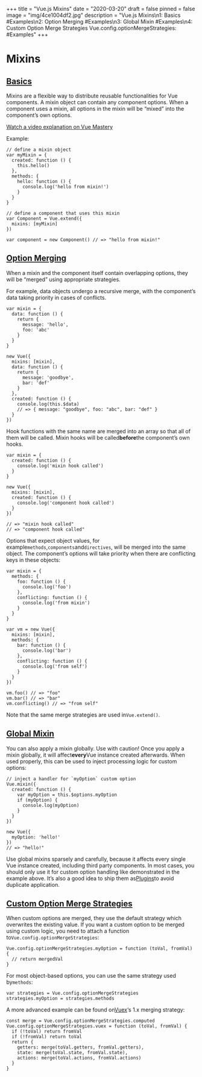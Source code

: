 +++
title = "Vue.js Mixins"
date = "2020-03-20"
draft = false
pinned = false
image = "img/4ce1004df2.jpg"
description = "Vue.js Mixins\n1:  Basics  #Examples\n2:  Option Merging  #Examples\n3:   Global Mixin  #Examples\n4:  Custom Option Merge Strategies  Vue.config.optionMergeStrategies:  #Examples"
+++
<!--StartFragment-->

# Mixins

## [Basics](https://vuejs.org/v2/guide/mixins.html#Basics "Basics")

Mixins are a flexible way to distribute reusable functionalities for Vue components. A mixin object can contain any component options. When a component uses a mixin, all options in the mixin will be “mixed” into the component’s own options.

[Watch a video explanation on Vue Mastery](https://www.vuemastery.com/courses/next-level-vue/mixins "Mixins Tutorial")

Example:

```
// define a mixin object
var myMixin = {
  created: function () {
    this.hello()
  },
  methods: {
    hello: function () {
      console.log('hello from mixin!')
    }
  }
}

// define a component that uses this mixin
var Component = Vue.extend({
  mixins: [myMixin]
})

var component = new Component() // => "hello from mixin!"
```

## [Option Merging](https://vuejs.org/v2/guide/mixins.html#Option-Merging "Option Merging")

When a mixin and the component itself contain overlapping options, they will be “merged” using appropriate strategies.

For example, data objects undergo a recursive merge, with the component’s data taking priority in cases of conflicts.

```
var mixin = {
  data: function () {
    return {
      message: 'hello',
      foo: 'abc'
    }
  }
}

new Vue({
  mixins: [mixin],
  data: function () {
    return {
      message: 'goodbye',
      bar: 'def'
    }
  },
  created: function () {
    console.log(this.$data)
    // => { message: "goodbye", foo: "abc", bar: "def" }
  }
})
```

Hook functions with the same name are merged into an array so that all of them will be called. Mixin hooks will be called**before**the component’s own hooks.

```
var mixin = {
  created: function () {
    console.log('mixin hook called')
  }
}

new Vue({
  mixins: [mixin],
  created: function () {
    console.log('component hook called')
  }
})

// => "mixin hook called"
// => "component hook called"
```

Options that expect object values, for example`methods`,`components`and`directives`, will be merged into the same object. The component’s options will take priority when there are conflicting keys in these objects:

```
var mixin = {
  methods: {
    foo: function () {
      console.log('foo')
    },
    conflicting: function () {
      console.log('from mixin')
    }
  }
}

var vm = new Vue({
  mixins: [mixin],
  methods: {
    bar: function () {
      console.log('bar')
    },
    conflicting: function () {
      console.log('from self')
    }
  }
})

vm.foo() // => "foo"
vm.bar() // => "bar"
vm.conflicting() // => "from self"
```

Note that the same merge strategies are used in`Vue.extend()`.

## [Global Mixin](https://vuejs.org/v2/guide/mixins.html#Global-Mixin "Global Mixin")

You can also apply a mixin globally. Use with caution! Once you apply a mixin globally, it will affect**every**Vue instance created afterwards. When used properly, this can be used to inject processing logic for custom options:

```
// inject a handler for `myOption` custom option
Vue.mixin({
  created: function () {
    var myOption = this.$options.myOption
    if (myOption) {
      console.log(myOption)
    }
  }
})

new Vue({
  myOption: 'hello!'
})
// => "hello!"
```

Use global mixins sparsely and carefully, because it affects every single Vue instance created, including third party components. In most cases, you should only use it for custom option handling like demonstrated in the example above. It’s also a good idea to ship them as[Plugins](https://vuejs.org/v2/guide/plugins.html)to avoid duplicate application.

## [Custom Option Merge Strategies](https://vuejs.org/v2/guide/mixins.html#Custom-Option-Merge-Strategies "Custom Option Merge Strategies")

When custom options are merged, they use the default strategy which overwrites the existing value. If you want a custom option to be merged using custom logic, you need to attach a function to`Vue.config.optionMergeStrategies`:

```
Vue.config.optionMergeStrategies.myOption = function (toVal, fromVal) {
  // return mergedVal
}
```

For most object-based options, you can use the same strategy used by`methods`:

```
var strategies = Vue.config.optionMergeStrategies
strategies.myOption = strategies.methods
```

A more advanced example can be found on[Vuex](https://github.com/vuejs/vuex)‘s 1.x merging strategy:

```
const merge = Vue.config.optionMergeStrategies.computed
Vue.config.optionMergeStrategies.vuex = function (toVal, fromVal) {
  if (!toVal) return fromVal
  if (!fromVal) return toVal
  return {
    getters: merge(toVal.getters, fromVal.getters),
    state: merge(toVal.state, fromVal.state),
    actions: merge(toVal.actions, fromVal.actions)
  }
}
```

<!--EndFragment-->